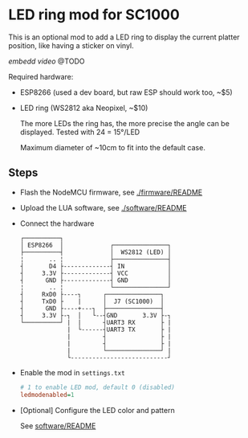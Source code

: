 # LED ring mod for SC1000

This is an optional mod to add a LED ring to display the current platter position, like having a sticker on vinyl.


_embedd video_ @TODO


Required hardware:

* ESP8266 (used a dev board, but raw ESP should work too, ~$5)

* LED ring (WS2812 aka Neopixel, ~$10) 

  The more LEDs the ring has, the more precise the angle can be displayed. Tested with 24 = 15°/LED
  
  Maximum diameter of ~10cm to fit into the default case.


## Steps

* Flash the NodeMCU firmware, see [./firmware/README](./firmware/README.md)

* Upload the LUA software, see [./software/README](./software/README.md)

* Connect the hardware

    ```
    ┌──────────┐
    │ ESP8266  │             ┌───────────────┐
    ├──────────┤             │  WS2812 (LED) │
    ¦       .. ¦             ├───────────────┤
    ┤       D4 ├-------------┤ IN            │
    ┤     3.3V ├-------------┤ VCC           │
    ┤      GND ├-------------┤ GND           │
    ¦       .. ¦             └───────────────┘
    ┤     RxD0 ├----┐      ┌───────────────┐
    ┤     TxD0 ├    |      │  J7 (SC1000)  │
    ┤      GND ├----+---┐  ├───────────────┤
    ┤     3.3V ├-┐  │   └--┤GND       3.3V ├-┐
    └──────────┘ |  |      ┤UART3 RX       ├ |
                 |  └------┤UART3 TX       ├ |
                 |         ┤               ├ |
                 |         ┤               ├ |
                 |         └───────────────┘ |
                 └---------------------------┘
    ```


* Enable the mod in `settings.txt`

  ```ini
  # 1 to enable LED mod, default 0 (disabled)
  ledmodenabled=1
  ```

* [Optional] Configure the LED color and pattern

  See [software/README](./software/README.md)
